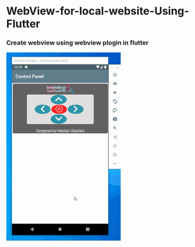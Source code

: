 
# WebView-for-local-website-Using-Flutter

<h3>Create webview using webview plogin in flutter</h3>

<img src="https://github.com/WejdanAljadani/WebView-for-local-website-Using-Flutter/blob/master/screenshot/webview-screen.gif" with=500px height=500px/>


